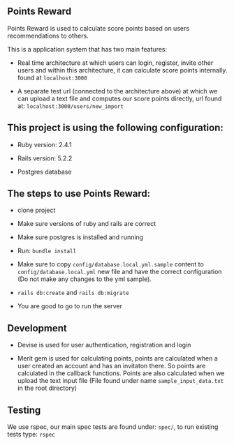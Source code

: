 ## Points Reward

Points Reward is used to calculate score points based on users recommendations to others.

This is a application system that has two main features:

* Real time architecture at which users can login, register, invite other users and within this architecture, it can calculate score points internally. found at `localhost:3000`

* A separate test url (connected to the architecture above) at which we can upload a text file and computes our score points directly, url found at: `localhost:3000/users/new_import`

## This project is using the following configuration:

* Ruby version: 2.4.1

* Rails version: 5.2.2

* Postgres database


## The steps to use Points Reward:

* clone project

* Make sure versions of ruby and rails are correct

* Make sure postgres is installed and running

* Run: `bundle install`

* Make sure to copy `config/database.local.yml.sample` content to `config/database.local.yml` new file and have the correct configuration (Do not make any changes to the yml sample).

* `rails db:create` and `rails db:migrate`

* You are good to go to run the server

## Development

* Devise is used for user authentication, registration and login

* Merit gem is used for calculating points, points are calculated when a user created an account and has an invitaton there. So points are calculated in the callback functions. Points are also calculated when we upload the text input file (File found under name `sample_input_data.txt` in the root directory)

## Testing

We use rspec, our main spec tests are found under: `spec/`, to run existing tests type: `rspec`
